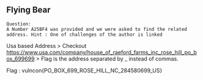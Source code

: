## Flying Bear 
```
Question:
A Number A25BF4 was provided and we were asked to find the related address. Hint : One of challenges of the author is linked
```
Usa based Address > Checkout https://www.usa.com/company/house_of_raeford_farms_inc_rose_hill_po_box_699699 > Flag is the address separated by _ instead of commas.


Flag : vulncon{PO_BOX_699_ROSE_HILL_NC_284580699_US}
